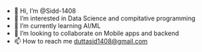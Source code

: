 - 👋 Hi, I’m @Sidd-1408
- 👀 I’m interested in Data Science and compitative programming
- 🌱 I’m currently learning AI/ML
- 💞️ I’m looking to collaborate on Mobile apps and backend 
- 📫 How to reach me duttasid1408@gmail.com

<!---
Sidd-1408/Sidd-1408 is a ✨ special ✨ repository because its `README.md` (this file) appears on your GitHub profile.
You can click the Preview link to take a look at your changes.
--->
